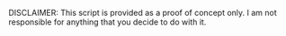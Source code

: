 DISCLAIMER: This script is provided as a proof of concept only.
I am not responsible for anything that you decide to do with it.

